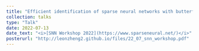 ```yaml
---
title: "Efficient identification of sparse neural networks with butterfly structure"
collection: talks
type: "Talk"
date: 2022-07-13
date_text: "<i>[SNN Workshop 2022](https://www.sparseneural.net/)</i>"
posterurl: "http://leonzheng2.github.io/files/22_07_snn_workshop.pdf"
---
```

